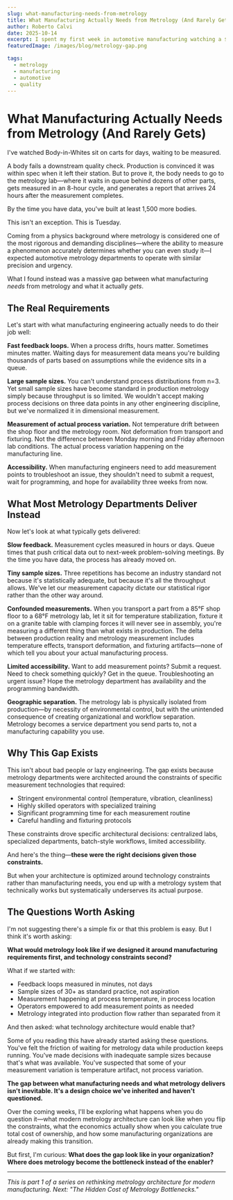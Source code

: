 ```yaml
---
slug: what-manufacturing-needs-from-metrology
title: What Manufacturing Actually Needs from Metrology (And Rarely Gets)
author: Roberto Calvi
date: 2025-10-14
excerpt: I spent my first week in automotive manufacturing watching a $2M component sit on a cart for three days, waiting to be measured.
featuredImage: /images/blog/metrology-gap.png

tags:
  - metrology
  - manufacturing
  - automotive
  - quality
---
```


# What Manufacturing Actually Needs from Metrology (And Rarely Gets)

I've watched Body-in-Whites sit on carts for days, waiting to be measured.

A body fails a downstream quality check. Production is convinced it was within spec when it left their station. But to prove it, the body needs to go to the metrology lab—where it waits in queue behind dozens of other parts, gets measured in an 8-hour cycle, and generates a report that arrives 24 hours after the measurement completes.

By the time you have data, you've built at least 1,500 more bodies.

This isn't an exception. This is Tuesday.

Coming from a physics background where metrology is considered one of the most rigorous and demanding disciplines—where the ability to measure a phenomenon accurately determines whether you can even study it—I expected automotive metrology departments to operate with similar precision and urgency.

What I found instead was a massive gap between what manufacturing *needs* from metrology and what it actually *gets*.

## The Real Requirements

Let's start with what manufacturing engineering actually needs to do their job well:

**Fast feedback loops.** When a process drifts, hours matter. Sometimes minutes matter. Waiting days for measurement data means you're building thousands of parts based on assumptions while the evidence sits in a queue.

**Large sample sizes.** You can't understand process distributions from n=3. Yet small sample sizes have become standard in production metrology simply because throughput is so limited. We wouldn't accept making process decisions on three data points in any other engineering discipline, but we've normalized it in dimensional measurement.

**Measurement of actual process variation.** Not temperature drift between the shop floor and the metrology room. Not deformation from transport and fixturing. Not the difference between Monday morning and Friday afternoon lab conditions. The actual process variation happening on the manufacturing line.

**Accessibility.** When manufacturing engineers need to add measurement points to troubleshoot an issue, they shouldn't need to submit a request, wait for programming, and hope for availability three weeks from now.

## What Most Metrology Departments Deliver Instead

Now let's look at what typically gets delivered:

**Slow feedback.** Measurement cycles measured in hours or days. Queue times that push critical data out to next-week problem-solving meetings. By the time you have data, the process has already moved on.

**Tiny sample sizes.** Three repetitions has become an industry standard not because it's statistically adequate, but because it's all the throughput allows. We've let our measurement capacity dictate our statistical rigor rather than the other way around.

**Confounded measurements.** When you transport a part from a 85°F shop floor to a 68°F metrology lab, let it sit for temperature stabilization, fixture it on a granite table with clamping forces it will never see in assembly, you're measuring a different thing than what exists in production. The delta between production reality and metrology measurement includes temperature effects, transport deformation, and fixturing artifacts—none of which tell you about your actual manufacturing process.

**Limited accessibility.** Want to add measurement points? Submit a request. Need to check something quickly? Get in the queue. Troubleshooting an urgent issue? Hope the metrology department has availability and the programming bandwidth.

**Geographic separation.** The metrology lab is physically isolated from production—by necessity of environmental control, but with the unintended consequence of creating organizational and workflow separation. Metrology becomes a service department you send parts to, not a manufacturing capability you use.

## Why This Gap Exists

This isn't about bad people or lazy engineering. The gap exists because metrology departments were architected around the constraints of specific measurement technologies that required:

- Stringent environmental control (temperature, vibration, cleanliness)
- Highly skilled operators with specialized training
- Significant programming time for each measurement routine
- Careful handling and fixturing protocols

These constraints drove specific architectural decisions: centralized labs, specialized departments, batch-style workflows, limited accessibility.

And here's the thing—**these were the right decisions given those constraints.**

But when your architecture is optimized around technology constraints rather than manufacturing needs, you end up with a metrology system that technically works but systematically underserves its actual purpose.

## The Questions Worth Asking

I'm not suggesting there's a simple fix or that this problem is easy. But I think it's worth asking:

**What would metrology look like if we designed it around manufacturing requirements first, and technology constraints second?**

What if we started with:

- Feedback loops measured in minutes, not days
- Sample sizes of 30+ as standard practice, not aspiration
- Measurement happening at process temperature, in process location
- Operators empowered to add measurement points as needed
- Metrology integrated into production flow rather than separated from it

And then asked: what technology architecture would enable that?

Some of you reading this have already started asking these questions. You've felt the friction of waiting for metrology data while production keeps running. You've made decisions with inadequate sample sizes because that's what was available. You've suspected that some of your measurement variation is temperature artifact, not process variation.

**The gap between what manufacturing needs and what metrology delivers isn't inevitable. It's a design choice we've inherited and haven't questioned.**

Over the coming weeks, I'll be exploring what happens when you do question it—what modern metrology architecture can look like when you flip the constraints, what the economics actually show when you calculate true total cost of ownership, and how some manufacturing organizations are already making this transition.

But first, I'm curious: **What does the gap look like in your organization? Where does metrology become the bottleneck instead of the enabler?**

---

*This is part 1 of a series on rethinking metrology architecture for modern manufacturing. Next: "The Hidden Cost of Metrology Bottlenecks."*